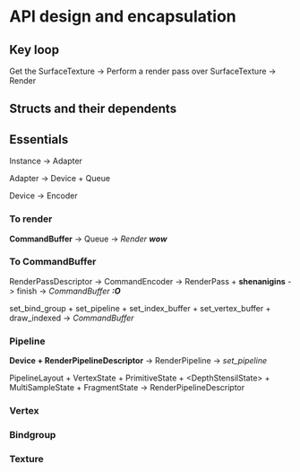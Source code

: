 # API design and encapsulation

## Key loop

Get the SurfaceTexture -> Perform a render pass over SurfaceTexture -> Render

## Structs and their dependents

## Essentials

Instance -> Adapter

Adapter -> Device + Queue

Device -> Encoder

### To render

**CommandBuffer** -> Queue -> *Render* ***wow***

### To CommandBuffer

RenderPassDescriptor -> CommandEncoder -> RenderPass + **shenanigins** -> finish -> *CommandBuffer* ***:O***

set_bind_group + set_pipeline + set_index_buffer + set_vertex_buffer + draw_indexed -> *CommandBuffer*

### Pipeline

**Device + RenderPipelineDescriptor** -> RenderPipeline -> *set_pipeline*

PipelineLayout + VertexState + PrimitiveState + \<DepthStensilState\> + MultiSampleState + FragmentState -> RenderPipelineDescriptor

### Vertex

### Bindgroup

### Texture
